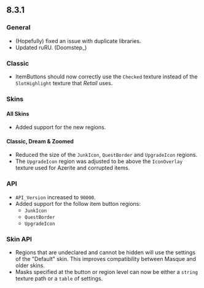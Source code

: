 ## 8.3.1

### General

- (Hopefully) fixed an issue with duplicate libraries.
- Updated ruRU. (Doomstep_)

### Classic

- ItemButtons should now correctly use the `Checked` texture instead of the `SlotHighlight` texture that _Retail_ uses.

### Skins

#### All Skins

- Added support for the new regions.

#### Classic, Dream & Zoomed

- Reduced the size of the `JunkIcon`, `QuestBorder` and `UpgradeIcon` regions.
- The `UpgradeIcon` region was adjusted to be above the `IconOverlay` texture used for Azerite and corrupted items.

### API

- `API_Version` increased to `90000`.
- Added support for the follow item button regions:
  - `JunkIcon`
  - `QuestBorder`
  - `UpgradeIcon`

### Skin API

- Regions that are undeclared and cannot be hidden will use the settings of the "Default" skin. This improves compatibility between Masque and older skins.
- Masks specified at the button or region level can now be either a `string` texture path or a `table` of settings.
